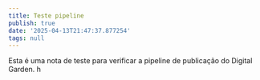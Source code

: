 ```yaml
---
title: Teste pipeline
publish: true
date: '2025-04-13T21:47:37.877254'
tags: null
---
```




Esta é uma nota de teste para verificar a pipeline de publicação do Digital Garden. h